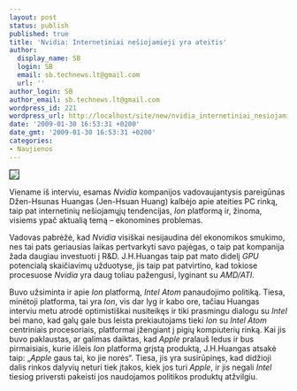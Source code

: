 ```yaml
---
layout: post
status: publish
published: true
title: 'Nvidia: Internetiniai nešiojamieji yra ateitis'
author:
  display_name: SB
  login: SB
  email: sb.technews.lt@gmail.com
  url: ''
author_login: SB
author_email: sb.technews.lt@gmail.com
wordpress_id: 221
wordpress_url: http://localhost/site/new/nvidia_internetiniai_nesiojamieji_yra_ateitis/
date: '2009-01-30 16:53:31 +0200'
date_gmt: '2009-01-30 16:53:31 +0200'
categories:
- Naujienos
---
```

<div class="imgright"><img src="http://tbn1.google.com/images?q=tbn:B41Jj0Y0Du8H2M:http://www.sobrato.com/portfolio/nvidia1.jpg" border="1" /></div>
<p>Viename iš interviu, esamas <i>Nvidia</i> kompanijos vadovaujantysis pareigūnas Džen-Hsunas Huangas (Jen-Hsuan Huang) kalbėjo apie ateities PC rinką, taip pat internetinių nešiojamųjų tendencijas, <i>Ion</i> platformą ir, žinoma, visiems ypač aktualią temą – ekonomines problemas.</p>
<p>Vadovas pabrėžė, kad <i>Nvidia</i> visiškai nesijaudina dėl ekonomikos smukimo, nes tai pats geriausias laikas pertvarkyti savo pajėgas, o taip pat kompanija žada daugiau investuoti į R&D. J.H.Huangas taip pat mato didelį <i>GPU</i> potencialą skaičiavimų užduotyse, jis taip pat patvirtino, kad tokiose procesuose <i>Nvidia</i> yra daug toliau pažengusi, lyginant su <i>AMD/ATI</i>.</p>
<p>Buvo užsiminta ir apie <i>Ion</i> platformą, <i>Intel Atom</i> panaudojimo politiką. Tiesa, minėtoji platforma, tai yra <i>Ion</i>, vis dar lyg ir kabo ore, tačiau Huangas interviu metu atrodė optimistiškai nusiteikęs ir tiki prasmingu dialogu su <i>Intel</i> bei mano, kad galų gale bus leista prekiautojams tieki <i>Ion</i> su <i>Intel Atom</i> centriniais procesoriais, platformai įžengiant į pigių kompiuterių rinką. Kai jis buvo paklaustas, ar galimas daiktas, kad <i>Apple</i> pralauš ledus ir bus pirmaisiais, kurie išleis <i>Ion</i> platforma grįstą produktą, J.H.Huangas atsakė taip: „<i>Apple</i> gaus tai, ko jie norės“. Tiesa, jis yra susirūpinęs, kad didžioji dalis rinkos dalyvių neturi tiek įtakos, kiek jos turi <i>Apple</i>, ir jis negali <i>Intel</i> tiesiog priversti pakeisti jos naudojamos politikos produktų atžvilgiu.</p>
